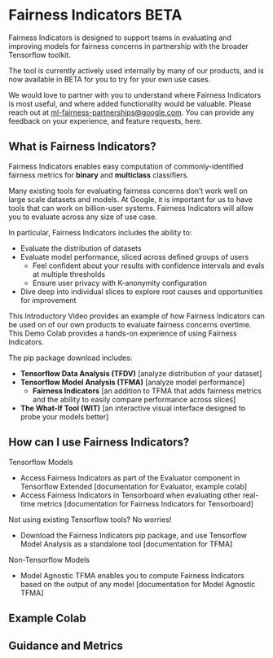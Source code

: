 # Fairness Indicators BETA 
Fairness Indicators is designed to support teams in evaluating and improving models for fairness concerns in partnership with the broader Tensorflow toolkit.  

The tool is currently actively used internally by many of our products, and is now available in BETA for you to try for your own use cases. 

We would love to partner with you to understand where Fairness Indicators is most useful, and where added functionality would be valuable. Please reach out at ml-fairness-partnerships@google.com. You can provide any feedback on your experience, and feature requests, here. 

## What is Fairness Indicators? 
Fairness Indicators enables easy computation of commonly-identified fairness metrics for **binary** and **multiclass** classifiers. 

Many existing tools for evaluating fairness concerns don’t work well on large scale datasets and models. At Google, it is important for us to have tools that can work on billion-user systems. Fairness Indicators will allow you to evaluate across any size of use case. 

In particular, Fairness Indicators includes the ability to:
* Evaluate the distribution of datasets
* Evaluate model performance, sliced across defined groups of users 
  * Feel confident about your results with confidence intervals and evals at multiple thresholds 
  * Ensure user privacy with K-anonymity configuration
* Dive deep into individual slices to explore root causes and opportunities for improvement

This Introductory Video provides an example of how Fairness Indicators can be used on of our own products to evaluate fairness concerns overtime. This Demo Colab provides a hands-on experience of using Fairness Indicators.

The pip package download includes: 
* **Tensorflow Data Analysis (TFDV)** \[analyze distribution of your dataset] 
* **Tensorflow Model Analysis (TFMA)** \[analyze model performance] 
  * **Fairness Indicators** \[an addition to TFMA that adds fairness metrics and the ability to easily compare performance across slices]  
* **The What-If Tool (WIT)** \[an interactive visual interface designed to probe your models better]

## How can I use Fairness Indicators?
Tensorflow Models
* Access Fairness Indicators as part of the Evaluator component in Tensorflow Extended \[documentation for Evaluator, example colab]
* Access Fairness Indicators in Tensorboard when evaluating other real-time metrics \[documentation for Fairness Indicators for Tensorboard]

Not using existing Tensorflow tools? No worries!
* Download the Fairness Indicators pip package, and use Tensorflow Model Analysis as a standalone tool [documentation for TFMA] 

Non-Tensorflow Models
* Model Agnostic TFMA enables you to compute Fairness Indicators based on the output of any model \[documentation for Model Agnostic TFMA]

## Example Colab

## Guidance and Metrics
